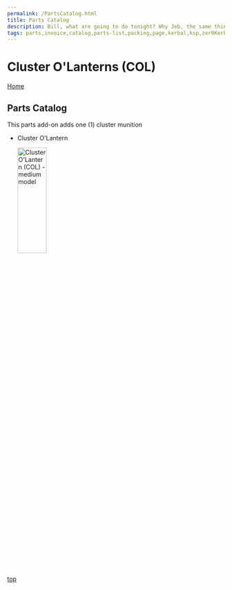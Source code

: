```yaml
---
permalink: /PartsCatalog.html
title: Parts Catalog
description: Bill, what are going to do tonight? Why Jeb, the same thing we do every night, Take over the world!
tags: parts,invoice,catalog,parts-list,packing,page,kerbal,ksp,zer0Kerbal,zedK
---
```


<!-- PartsCatalog.md v1.1.4.1
Cluster O'Lanterns (COL)
created: 01 Feb 2022
updated: 01 Oct 2022 -->

<script src="https://kit.fontawesome.com/0ea5493613.js" crossorigin="anonymous"></script>
<i class="fa-solid fa-explosion fa-beat-fade fa-3x" style="--fa-beat-fade-opacity: 0.1; --fa-beat-fade-scale: 1.25;color: #FF7E03" ></i>

# Cluster O'Lanterns (COL)

[Home](./index.md)

## Parts Catalog

This parts add-on adds one (1) cluster munition

* Cluster O'Lantern

  <img src="https://raw.githubusercontent.com/zer0Kerbal/ClusterOLanterns/master/docs/%40thumbs/col-clusterJOL_icon.png" alt="Cluster O'Lantern (COL) - medium model" width="37.5%" height="25%" />

[top](#parts-catalog)

<!-- THIS FILE: CC BY-ND 4.0 by zer0Kerbal -->